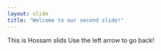 ```yaml
---
layout: slide
title: "Welcome to our second slide!"
---
```

This is Hossam slids
Use the left arrow to go back!